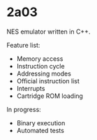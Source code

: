 # 2a03

NES emulator written in C++. 

Feature list:
- Memory access
- Instruction cycle
- Addressing modes
- Official instruction list
- Interrupts
- Cartridge ROM loading

In progress:
- Binary execution
- Automated tests
